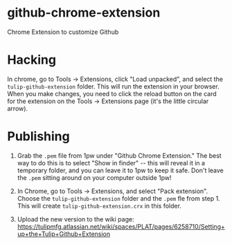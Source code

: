 # github-chrome-extension

Chrome Extension to customize Github

# Hacking

In chrome, go to Tools -> Extensions, click "Load unpacked", and select
the `tulip-github-extension` folder. This will run the extension in your
browser. When you make changes, you need to click the reload button on the
card for the extension on the Tools -> Extensions page (it's the little
circular arrow).

# Publishing

1. Grab the `.pem` file from 1pw under "Github Chrome Extension." The best way
   to do this is to select "Show in finder" -- this will reveal it in a
   temporary folder, and you can leave it to 1pw to keep it safe.
   Don't leave the `.pem` sitting around on your computer outside 1pw!

2. In Chrome, go to Tools -> Extensions, and select "Pack extension". Choose
   the `tulip-github-extension` folder and the `.pem` fle from step 1. This
   will create `tulip-github-extension.crx` in this folder.

3. Upload the new version to the wiki page: https://tulipmfg.atlassian.net/wiki/spaces/PLAT/pages/6258710/Setting+up+the+Tulip+Github+Extension
